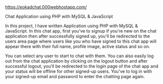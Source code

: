 https://eokadchat.000webhostapp.com/

Chat Application using PHP with MySQL & JavaScript

In this project, I have written Application using PHP with MySQL & JavaScript.
In this chat app, first you've to signup if you're new on the chat application then after successfully signed up,
you'll be redirected to the users area page where users like you who have signed to this chat app will appear there with their full name,
profile image, active status and so on. 

You can select any user to start to chat with them.
You can also easily log out from the chat application by clicking on the logout button and after successful logout,
you'll be redirected to the login page of the chat app and your status will be offline for other signed-up users. 
You've to log in with your signed-up email and password to enter the chatting page again.
